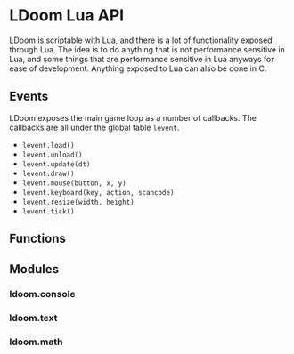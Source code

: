 # LDoom Lua API

LDoom is scriptable with Lua, and there is a lot of functionality exposed
through Lua. The idea is to do anything that is not performance sensitive in Lua,
and some things that are performance sensitive in Lua anyways for ease of
development. Anything exposed to Lua can also be done in C.

## Events

LDoom exposes the main game loop as a number of callbacks. The callbacks are all
under the global table `levent`.

* `levent.load()`
* `levent.unload()`
* `levent.update(dt)`
* `levent.draw()`
* `levent.mouse(button, x, y)`
* `levent.keyboard(key, action, scancode)`
* `levent.resize(width, height)`
* `levent.tick()`

## Functions

## Modules

### ldoom.console

### ldoom.text

### ldoom.math
